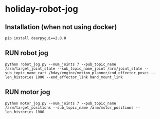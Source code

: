 # holiday-robot-jog


## Installation (when not using docker)
```
pip install dearpygui==2.0.0
```

## RUN robot jog
```
python robot_jog.py --num_joints 7 --pub_topic_name /arm/target_joint_state --sub_topic_name_joint /arm/joint_state --sub_topic_name_cart /hday/engine/motion_planner/end_effector_poses --len_histories 1000 --end_effector_link hand_mount_link
```

## RUN motor jog
```
python motor_jog.py --num_joints 7 --pub_topic_name /arm/target_positions --sub_topic_name /arm/motor_positions --len_histories 1000
```
